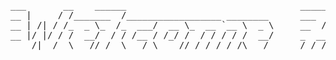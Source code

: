 <!--
**danimydev/danimydev** is a ✨ _special_ ✨ repository because its `README.md` (this file) appears on your GitHub profile.

Here are some ideas to get you started:

- 🔭 I’m currently working on ...
- 🌱 I’m currently learning ...
- 👯 I’m looking to collaborate on ...
- 🤔 I’m looking for help with ...
- 💬 Ask me about ...
- 📫 How to reach me: ...
- 😄 Pronouns: ...
- ⚡ Fun fact: ...

![profile-banner-grain](https://user-images.githubusercontent.com/31113489/221239418-c82d6433-b051-4532-a8b1-13578dca177c.png)
-->
<pre style="text-align: center;">
___       __    ______                                 ______  __                                
__ |     / /_______  /__________________ ________      ___  / / /___  ________ _________ _______ 
__ | /| / /_  _ \_  /_  ___/  __ \_  __ `__ \  _ \     __  /_/ /_  / / /_  __ `__ \  __ `/_  __ \
__ |/ |/ / /  __/  / / /__ / /_/ /  / / / / /  __/     _  __  / / /_/ /_  / / / / / /_/ /_  / / /
____/|__/  \___//_/  \___/ \____//_/ /_/ /_/\___/      /_/ /_/  \__,_/ /_/ /_/ /_/\__,_/ /_/ /_/ 
</pre>
